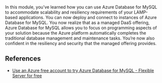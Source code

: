 In this module, you’ve learned how you can use Azure Database for MySQL to accommodate scalability and resiliency requirements of your LAMP-based applications. You can now deploy and connect to instances of Azure Database for MySQL. You now realize that as a managed DaaS offering, Azure Database for MySQL allows you to focus on programming aspects of your solution because the Azure platform automatically completes the traditional database management and maintenance tasks. You’re now also confident in the resiliency and security that the managed offering provides.

## References

- [Use an Azure free account to try Azure Database for MySQL - Flexible Server for free](/azure/mysql/flexible-server/how-to-deploy-on-azure-free-account)